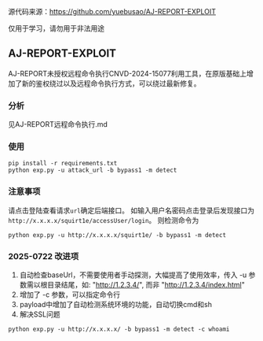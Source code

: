 源代码来源：https://github.com/yuebusao/AJ-REPORT-EXPLOIT

仅用于学习，请勿用于非法用途

## AJ-REPORT-EXPLOIT
AJ-REPORT未授权远程命令执行CNVD-2024-15077利用工具，在原版基础上增加了新的鉴权绕过以及远程命令执行方式，可以绕过最新修复。

### 分析
见AJ-REPORT远程命令执行.md

### 使用
```
pip install -r requirements.txt
python exp.py -u attack_url -b bypass1 -m detect
```

### 注意事项
请点击登陆查看请求`url`确定后端接口。
如输入用户名密码点击登录后发现接口为`http://x.x.x.x/squirt1e/accessUser/login`。
则检测命令为
```
python exp.py -u http://x.x.x.x/squirt1e/ -b bypass1 -m detect
```

### 2025-0722 改进项
1. 自动检查baseUrl，不需要使用者手动探测，大幅提高了使用效率，传入 -u 参数需以根目录结尾，如: "http://1.2.3.4/", 而非 "http://1.2.3.4/index.html"
2. 增加了 -c 参数，可以指定命令行
3. payload中增加了自动检测系统环境的功能，自动切换cmd和sh
4. 解决SSL问题


```
python exp.py -u http://x.x.x.x/ -b bypass1 -m detect -c whoami
```
